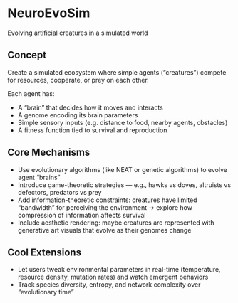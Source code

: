 # NeuroEvoSim
Evolving artificial creatures in a simulated world

## Concept
Create a simulated ecosystem where simple agents (“creatures”) compete for resources, cooperate, or prey on each other.

Each agent has:
- A “brain” that decides how it moves and interacts
- A genome encoding its brain parameters
- Simple sensory inputs (e.g. distance to food, nearby agents, obstacles)
- A fitness function tied to survival and reproduction

## Core Mechanisms
- Use evolutionary algorithms (like NEAT or genetic algorithms) to evolve agent “brains”
- Introduce game-theoretic strategies — e.g., hawks vs doves, altruists vs defectors, predators vs prey
- Add information-theoretic constraints: creatures have limited “bandwidth” for perceiving the environment → explore how compression of information affects survival
- Include aesthetic rendering: maybe creatures are represented with generative art visuals that evolve as their genomes change

## Cool Extensions

- Let users tweak environmental parameters in real-time (temperature, resource density, mutation rates) and watch emergent behaviors
- Track species diversity, entropy, and network complexity over “evolutionary time”